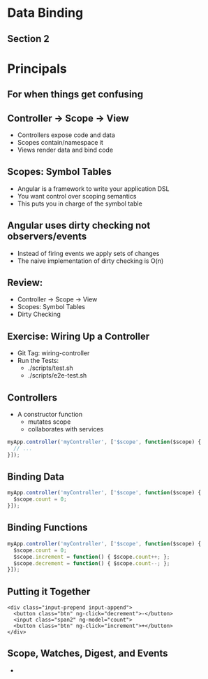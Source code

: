 # Data Binding
## Section 2



# Principals
## For when things get confusing


## Controller -> Scope -> View
- Controllers expose code and data
- Scopes contain/namespace it
- Views render data and bind code


## Scopes: Symbol Tables
- Angular is a framework to write your application DSL
- You want control over scoping semantics
- This puts you in charge of the symbol table


## Angular uses dirty checking not observers/events
- Instead of firing events we apply sets of changes
- The naive implementation of dirty checking is O(n)


## Review:
- Controller -> Scope -> View
- Scopes: Symbol Tables
- Dirty Checking



## Exercise: Wiring Up a Controller
- Git Tag: wiring-controller
- Run the Tests:
  - ./scripts/test.sh
  - ./scripts/e2e-test.sh


## Controllers
- A constructor function
  - mutates scope
  - collaborates with services
```javascript
myApp.controller('myController', ['$scope', function($scope) {
  // ...
}]);
```


## Binding Data
```javascript
myApp.controller('myController', ['$scope', function($scope) {
  $scope.count = 0;
}]);
```


## Binding Functions
```javascript
myApp.controller('myController', ['$scope', function($scope) {
  $scope.count = 0;
  $scope.increment = function() { $scope.count++; };
  $scope.decrement = function() { $scope.count--; };
}]);
```

## Putting it Together
```
<div class="input-prepend input-append">
  <button class="btn" ng-click="decrement">-</button>
  <input class="span2" ng-model="count">
  <button class="btn" ng-click="increment">+</button>
</div>
```


## Scope, Watches, Digest, and Events
- 
